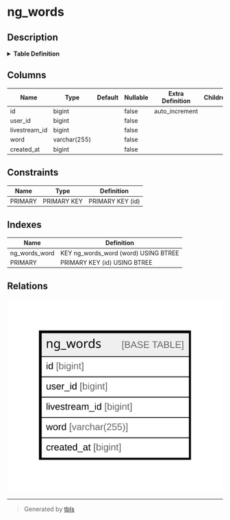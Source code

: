 # ng_words

## Description

<details>
<summary><strong>Table Definition</strong></summary>

```sql
CREATE TABLE `ng_words` (
  `id` bigint NOT NULL AUTO_INCREMENT,
  `user_id` bigint NOT NULL,
  `livestream_id` bigint NOT NULL,
  `word` varchar(255) COLLATE utf8mb4_bin NOT NULL,
  `created_at` bigint NOT NULL,
  PRIMARY KEY (`id`),
  KEY `ng_words_word` (`word`)
) ENGINE=InnoDB AUTO_INCREMENT=[Redacted by tbls] DEFAULT CHARSET=utf8mb4 COLLATE=utf8mb4_bin
```

</details>

## Columns

| Name | Type | Default | Nullable | Extra Definition | Children | Parents | Comment |
| ---- | ---- | ------- | -------- | ---------------- | -------- | ------- | ------- |
| id | bigint |  | false | auto_increment |  |  |  |
| user_id | bigint |  | false |  |  |  |  |
| livestream_id | bigint |  | false |  |  |  |  |
| word | varchar(255) |  | false |  |  |  |  |
| created_at | bigint |  | false |  |  |  |  |

## Constraints

| Name | Type | Definition |
| ---- | ---- | ---------- |
| PRIMARY | PRIMARY KEY | PRIMARY KEY (id) |

## Indexes

| Name | Definition |
| ---- | ---------- |
| ng_words_word | KEY ng_words_word (word) USING BTREE |
| PRIMARY | PRIMARY KEY (id) USING BTREE |

## Relations

![er](ng_words.svg)

---

> Generated by [tbls](https://github.com/k1LoW/tbls)

